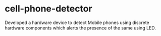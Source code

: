 # cell-phone-detector
Developed a hardware device to detect Mobile phones using discrete hardware components which alerts the presence of the  same using LED.
